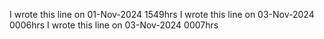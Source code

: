 
I wrote this line on 01-Nov-2024 1549hrs
I wrote this line on 03-Nov-2024 0006hrs
I wrote this line on 03-Nov-2024 0007hrs
